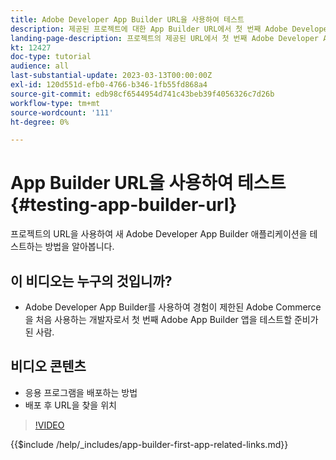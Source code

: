 ```yaml
---
title: Adobe Developer App Builder URL을 사용하여 테스트
description: 제공된 프로젝트에 대한 App Builder URL에서 첫 번째 Adobe Developer App Builder 앱을 테스트하는 방법을 알아봅니다.
landing-page-description: 프로젝트의 제공된 URL에서 첫 번째 Adobe Developer App Builder 앱을 테스트하는 방법을 알아봅니다.
kt: 12427
doc-type: tutorial
audience: all
last-substantial-update: 2023-03-13T00:00:00Z
exl-id: 120d551d-efb0-4766-b346-1fb55fd868a4
source-git-commit: edb98cf6544954d741c43beb39f4056326c7d26b
workflow-type: tm+mt
source-wordcount: '111'
ht-degree: 0%

---
```


# App Builder URL을 사용하여 테스트 {#testing-app-builder-url}

프로젝트의 URL을 사용하여 새 Adobe Developer App Builder 애플리케이션을 테스트하는 방법을 알아봅니다.

## 이 비디오는 누구의 것입니까?

* Adobe Developer App Builder를 사용하여 경험이 제한된 Adobe Commerce을 처음 사용하는 개발자로서 첫 번째 Adobe App Builder 앱을 테스트할 준비가 된 사람.

## 비디오 콘텐츠

* 응용 프로그램을 배포하는 방법
* 배포 후 URL을 찾을 위치

>[!VIDEO](https://video.tv.adobe.com/v/3416664?quality=12&learn=on)

{{$include /help/_includes/app-builder-first-app-related-links.md}}
